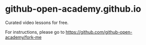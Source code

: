 # github-open-academy.github.io
Curated video lessons for free.

For instructions, please go to https://github.com/github-open-academy/fork-me
